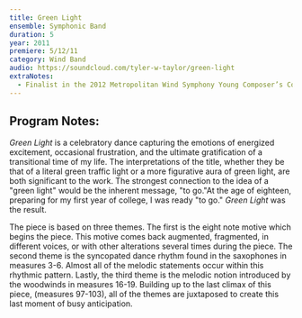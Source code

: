 ```yaml
---
title: Green Light
ensemble: Symphonic Band
duration: 5
year: 2011
premiere: 5/12/11
category: Wind Band
audio: https://soundcloud.com/tyler-w-taylor/green-light
extraNotes:
  - Finalist in the 2012 Metropolitan Wind Symphony Young Composer’s Competition
---
```


## Program Notes:

_Green Light_ is a celebratory dance capturing the emotions of energized excitement, occasional frustration, and the ultimate gratification of a transitional time of my life. The interpretations of the title, whether they be that of a literal green traffic light or a more figurative aura of green light, are both significant to the work. The strongest connection to the idea of a "green light" would be the inherent message, "to go."At the age of eighteen, preparing for my first year of college, I was ready "to go." _Green Light_ was the result.

The piece is based on three themes. The first is the eight note motive which begins the piece. This motive comes back augmented, fragmented, in different voices, or with other alterations several times during the piece. The second theme is the syncopated dance rhythm found in the saxophones in measures 3-6. Almost all of the melodic statements occur within this rhythmic pattern. Lastly, the third theme is the melodic notion introduced by the woodwinds in measures 16-19. Building up to the last climax of this piece, (measures 97-103), all of the themes are juxtaposed to create this last moment of busy anticipation.

